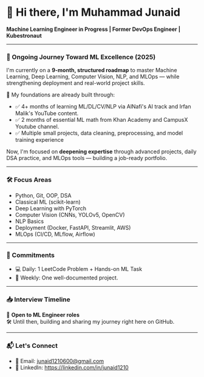 # 👋 Hi there, I'm Muhammad Junaid
**Machine Learning Engineer in Progress | Former DevOps Engineer | Kubestronaut**

---

### 🚀 Ongoing Journey Toward ML Excellence (2025)

I'm currently on a **9-month, structured roadmap** to master Machine Learning, Deep Learning, Computer Vision, NLP, and MLOps — while strengthening deployment and real-world project skills.

🧠 My foundations are already built through:
- ✅ 4+ months of learning ML/DL/CV/NLP via AlNafi's AI track and Irfan Malik's YouTube content.  
- ✅ 2 months of essential ML math from Khan Academy and CampusX Youtube channel.  
- ✅ Multiple small projects, data cleaning, preprocessing, and model training experience

Now, I'm focused on **deepening expertise** through advanced projects, daily DSA practice, and MLOps tools — building a job-ready portfolio.

---

### 🛠️ Focus Areas
- Python, Git, OOP, DSA
- Classical ML (scikit-learn)
- Deep Learning with PyTorch
- Computer Vision (CNNs, YOLOv5, OpenCV)
- NLP Basics
- Deployment (Docker, FastAPI, Streamlit, AWS)
- MLOps (CI/CD, MLflow, Airflow)

---

### 📌 Commitments

- 💻 Daily: 1 LeetCode Problem + Hands-on ML Task  
- 📁 Weekly: One well-documented project.

---

### 📥 Interview Timeline
📅 **Open to ML Engineer roles**  
🛠️ Until then, building and sharing my journey right here on GitHub.

---

### 📬 Let's Connect

- 📧 Email: junaid1210600@gmail.com  
- 🔗 LinkedIn: https://linkedin.com/in/junaid1210
